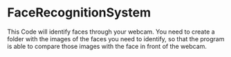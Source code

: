# FaceRecognitionSystem
This Code will identify faces through your webcam. You need to create a folder with the images of the faces you need to identify, so that the program is able to compare those images with the face in front of the webcam. 
